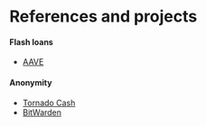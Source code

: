 # References and projects

#### Flash loans

* [AAVE](https://aave.com/flash-loans/)

####

#### Anonymity

* [Tornado Cash](https://tornado.cash)
* [BitWarden](https://bitwarden.com)
